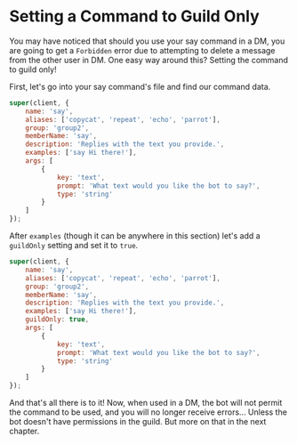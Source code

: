 # Setting a Command to Guild Only

You may have noticed that should you use your say command in a DM, you are going to get a `Forbidden` error due to attempting to delete a message from the other user in DM. One easy way around this? Setting the command to guild only!

First, let's go into your say command's file and find our command data.

```js
super(client, {
    name: 'say',
    aliases: ['copycat', 'repeat', 'echo', 'parrot'],
    group: 'group2',
    memberName: 'say',
    description: 'Replies with the text you provide.',
    examples: ['say Hi there!'],
    args: [
        {
            key: 'text',
            prompt: 'What text would you like the bot to say?',
            type: 'string'
        }
    ]
});
```

After `examples` \(though it can be anywhere in this section\) let's add a `guildOnly` setting and set it to `true`.

```js
super(client, {
    name: 'say',
    aliases: ['copycat', 'repeat', 'echo', 'parrot'],
    group: 'group2',
    memberName: 'say',
    description: 'Replies with the text you provide.',
    examples: ['say Hi there!'],
    guildOnly: true,
    args: [
        {
            key: 'text',
            prompt: 'What text would you like the bot to say?',
            type: 'string'
        }
    ]
});
```

And that's all there is to it! Now, when used in a DM, the bot will not permit the command to be used, and you will no longer receive errors... Unless the bot doesn't have permissions in the guild. But more on that in the next chapter.

